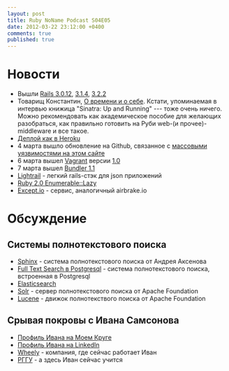 ```yaml
---
layout: post
title: Ruby NoName Podcast S04E05
date: 2012-03-22 23:12:00 +0400
comments: true
published: true
---
```

# Новости

* Вышли [Rails 3.0.12](http://weblog.rubyonrails.org/2012/3/1/ann-rails-3-0-12-has-been-released), [3.1.4](http://weblog.rubyonrails.org/2012/3/1/ann-rails-3-1-4-has-been-released), [3.2.2](http://weblog.rubyonrails.org/2012/3/1/ann-rails-3-2-2-has-been-released)
* Товарищ Константин, [О времени и о себе](http://rubysource.com/interview-with-konstantin-haase/). Кстати,
  упоминаемая в интервью книжица "Sinatra: Up and Running" --- тоже очень
  ничего. Можно рекомендовать как академическое пособие для желающих
  разобраться, как правильно готовить на Руби web-(и прочее)-middleware и все такое.
* [Деплой как в Heroku](https://github.com/mislav/git-deploy)
* 4 марта вышло обновление на Github, связанное с [массовыми уязвимостями на этом сайте](https://github.com/blog/1068-public-key-security-vulnerability-and-mitigation)
* 6 марта вышел [Vagrant](http://vagrantup.com/) версии [1.0](https://github.com/mitchellh/vagrant/tree/v1.0.0)
* 7 марта вышел [Bundler 1.1](https://github.com/carlhuda/bundler/tree/v1.1.0)
* [Lightrail](https://github.com/lightness/lightrail) - легкий rails-стэк для json приложений
* [Ruby 2.0 Enumerable::Lazy](http://blog.railsware.com/2012/03/13/ruby-2-0-enumerablelazy/)
* [Except.io](http://except.io/) - сервис, аналогичный airbrake.io

# Обсуждение

## Системы полнотекстового поиска

* [Sphinx](http://sphinxsearch.com/) - система полнотекстового поиска от Андрея Аксенова
* [Full Text Search в Postgresql](http://www.postgresql.org/docs/9.1/interactive/textsearch.html) - система
	полнотекстового поиска, встроенная в Postgresql
* [Elasticsearch](http://www.elasticsearch.org/)
* [Solr](http://lucene.apache.org/solr/) - сервер полнотекстового поиска от Apache Foundation
* [Lucene](http://lucene.apache.org/) - движок полнотекствого поиска от Apache Foundation

## Срывая покровы с Ивана Самсонова

* [Профиль Ивана на Моем Круге](http://samsonov-ivan.moikrug.ru/)
* [Профиль Ивана на LinkedIn](http://www.linkedin.com/in/samsonovivan)
* [Wheely](http://wheely.com/) - компания, где сейчас работает Иван
* [РГГУ](http://www.rsuh.ru/) - а здесь Иван сейчас учится
